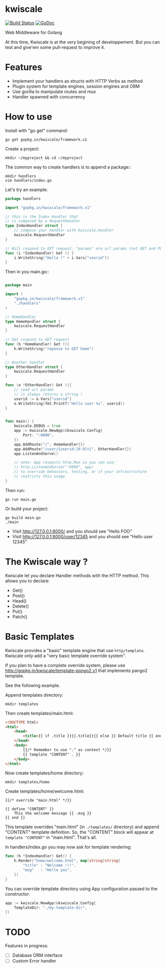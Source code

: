 kwiscale
========

[![Build Status](https://drone.io/github.com/kwiscale/framework/status.png)](https://drone.io/github.com/kwiscale/framework/latest)
[![GoDoc](https://godoc.org/gopkg.in/kwiscale/framework.v1?status.svg)](https://godoc.org/gopkg.in/kwiscale/framework.v1)


Web Middleware for Golang

At this time, Kwiscale is at the very begining of developpement. But you can test and give'em some pull-request to improve it.


Features
========

- Implement your handlers as structs with HTTP Verbs as method
- Plugin system for template engines, session engines and ORM
- Use gorilla to manipulate routes and mux
- Handler spawned with concurrency 


How to use
==========

Install with "go get" command:

    go get gopkg.in/kwiscale/framework.v1

Create a project:

    mkdir ~/myproject && cd ~/myproject

The common way to create handlers is to append a package::

    mkdir handlers
    vim handlers/index.go

Let's try an example:

```go
package handlers

import "gopkg.in/kwiscale/framework.v1"

// this is the Index Handler that
// is composed by a RequestHandler
type IndexHandler struct {
    // compose your handler with kwiscale.Handler
    kwiscale.RequestHandler
}

// Will respond to GET request. "params" are url params (not GET and POST data)
func (i *IndexHandler) Get () {
    i.WriteString("Hello !" + i.Vars["userid"])
}
```

Then in you main.go::

```go

package main

import (
    "gopkg.in/kwiscale/framework.v1"
    "./handlers"
)

// HomeHandler
type HomeHandler struct {
	kwiscale.RequestHandler
}

// Get respond to GET request
func (h *HomeHandler) Get (){
	h.WriteString("reponse to GET home")
}

// Another handler
type OtherHandler struct {
	kwiscale.RequestHandler
}

func (o *OtherHandler) Get (){
	// read url params
	// it always returns a string !
	userid := o.Vars["userid"]
	o.WriteString(fmt.Printf("Hello user %s", userid))
}


func main() {
	kwiscale.DEBUG = true
	app := kwiscale.NewApp(&kswicale.Config{
        Port: ":8000",
    })
	app.AddRoute("/", HomeHandler{})
	app.AddRoute("/user/{userid:[0-9]+}", OtherHandler{})
    app.ListenAndServe()

    // note: App respects http.Mux so you can use:
    // http.ListenAndServe(":9999", app)
    // to override behaviors, testing, or if your infrastructure
    // restricts this usage
}
```


Then run:

    go run main.go

Or build your project:
    
    go build main.go
    ./main


- Visit http://127.0.0.1:8000/ and you should see "Hello FOO"
- Visit http://127.0.0.1:8000/user/12345 and you should see "Hello user 12345"


The Kwiscale way ?
==================

Kwiscale let you declare Handler methods with the HTTP method. This allows you to declare:

* Get()
* Post()
* Head()
* Delete()
* Put()
* Patch()


Basic Templates
===============

Kwiscale provides a "basic" template engine that use `http/template`. Kwiscale only add a "very basic template override system".

If you plan to have a complete override system, please use http://gopkg.in/kwiscale/template-pongo2.v1 that implements pango2 template.

See the following example.

Append templates directory:
    
    mkdir templates

Then create templates/main.html:

```html
<!DOCTYPE html>
<html>
    <head>
        <title>{{ if .title }}{{.title}}{{ else }} Default title {{ end }}</title>
    </head>
    <body>
        {{/* Remember to use "." as context */}}
        {{ template "CONTENT" . }}
    </body>
</html>
```
Now create templates/home directory:
    
    mkdir templates/home

Create templates/home/welcome.html:

    {{/* override "main.html" */}}

    {{ define "CONTENT" }}
        This the welcome message {{ .msg }}
    {{ end }}

This template overrides "main.html" (in `./templates/` directory) and append "CONTENT" template definition. So, the "CONTENT" block will appear at `template "CONTENT"` in "main.html". That's all.  

In handlers/index.go you may now ask for template rendering:

```go
func (h *IndexHandler) Get() {
    h.Render("home/welcome.html", map[string]string{
        "title" : "Welcome !!!",
        "msg"   : "Hello you",
    })
}
```

You can override template directory using App configuration passed to the constructor:

```go
app := kwiscale.NewApp(&kswiscale.Config{
    TemplateDir: "./my-template-dir",
})

```


TODO
====

Features in progress:

- [ ] Database ORM interface
- [ ] Custom Error handler
